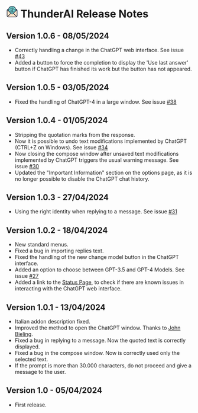  # ![ThunderAI icon](images/icon-32px.png "ThunderAI") ThunderAI Release Notes


<h2>Version 1.0.6 - 08/05/2024</h2>
<ul>
<li>Correctly handling a change in the ChatGPT web interface. See issue <a href="https://github.com/micz/ThunderAI/issues/43">#43</a></li>
<li>Added a button to force the completion to display the 'Use last answer' button if ChatGPT has finished its work but the button has not appeared.</li>
</ul>
<h2>Version 1.0.5 - 03/05/2024</h2>
<ul>
    <li>Fixed the handling of ChatGPT-4 in a large window. See issue <a href="https://github.com/micz/ThunderAI/issues/38">#38</a></li>
</ul>
<h2>Version 1.0.4 - 01/05/2024</h2>
<ul>
    <li>Stripping the quotation marks from the response.</li>
    <li>Now it is possible to undo text modifications implemented by ChatGPT (CTRL+Z on Windows). See issue <a href="https://github.com/micz/ThunderAI/issues/34">#34</a></li>
    <li>Now closing the compose window after unsaved text modifications implemented by ChatGPT triggers the usual warning message. See issue <a href="https://github.com/micz/ThunderAI/issues/30">#30</a></li>
    <li>Updated the "Important Information" section on the options page, as it is no longer possible to disable the ChatGPT chat history.</li>
</ul>
<h2>Version 1.0.3 - 27/04/2024</h2>
<ul>
    <li>Using the right identity when replying to a message. See issue <a href="https://github.com/micz/ThunderAI/issues/31">#31</a></li>
</ul>
<h2>Version 1.0.2 - 18/04/2024</h2>
<ul>
    <li>New standard menus.</li>
    <li>Fixed a bug in importing replies text.</li>
    <li>Fixed the handling of the new change model button in the ChatGPT interface.</li>
    <li>Added an option to choose between GPT-3.5 and GPT-4 Models. See issue <a href="https://github.com/micz/ThunderAI/issues/27">#27</a></li>
    <li>Added a link to the <a href="https://micz.it/thunderdbird-addon-thunderai/status/">Status Page</a>, to check if there are known issues in interacting with the ChatGPT web interface.</li>
</ul>
<h2>Version 1.0.1 - 13/04/2024</h2>
<ul>
    <li>Italian addon description fixed.</li>
    <li>Improved the method to open the ChatGPT window. Thanks to <a href="https://github.com/jobisoft">John Bieling</a>.</li>
    <li>Fixed a bug in replying to a message. Now the quoted text is correctly displayed.</li>
    <li>Fixed a bug in the compose window. Now is correctly used only the selected text.</li>
    <li>If the prompt is more than 30.000 characters, do not proceed and give a message to the user.</li>
</ul>
<h2>Version 1.0 - 05/04/2024</h2>
<ul>
    <li>First release.</li>
</ul>